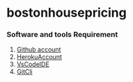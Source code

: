 # bostonhousepricing

### Software and tools Requirement

1. [Github account](https://github.com)
2. [HerokuAccount](https://heroku.com)
3. [VsCodeIDE](https://code.visualstudio.com/)
4. [GitCli](https://git-scm.com/docs/gitcli)